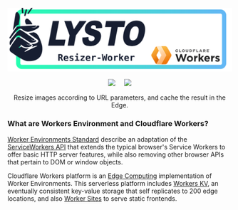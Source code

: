 <center>

[![Logo](assets/logo_lysto._c_texto.svg)](https://wakatime.com/badge/github/TreidSPA/thumbnailer-worker)

![](https://img.shields.io/static/v1?label=Made%20With&message=TypeScript&color=f0f0f0&labelColor=3974c0&style=for-the-badge&logo=typescript&logoColor=white&messageColor=3974c0) &nbsp; &nbsp; ![](https://img.shields.io/badge/Cloudflare-Workers-orange?color=f38020&logo=cloudflare&logoColor=f38020&style=for-the-badge&labelColor=gainsboro)

Resize images according to URL parameters, and cache the result in the Edge.

</center>

### What are Workers Environment and Cloudflare Workers?

[Worker Environments Standard](https://workers.js.org/) describe an adaptation of the [ServiceWorkers API](https://developer.mozilla.org/en-US/docs/Web/API/Service_Worker_API) that extends the typical browser's Service Workers to offer basic HTTP server features, while also removing other browser APIs that pertain to DOM or window objects.

Cloudflare Workers platform is an [Edge Computing](https://www.cloudflare.com/learning/serverless/glossary/what-is-edge-computing/) implementation of Worker Environments. This serverless platform includes [Workers KV](https://www.cloudflare.com/products/workers-kv/), an eventually consistent key-value storage that self replicates to 200 edge locations, and also [Worker Sites](https://github.com/cloudflare/worker-sites-template) to serve static frontends.

